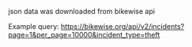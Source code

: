 json data was downloaded from bikewise api

Example query:
https://bikewise.org/api/v2/incidents?page=1&per_page=10000&incident_type=theft

